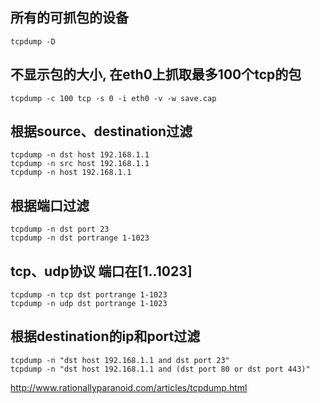 ## 所有的可抓包的设备
```
tcpdump -D
```

## 不显示包的大小, 在eth0上抓取最多100个tcp的包
```
tcpdump -c 100 tcp -s 0 -i eth0 -v -w save.cap
```

## 根据source、destination过滤
```
tcpdump -n dst host 192.168.1.1
tcpdump -n src host 192.168.1.1
tcpdump -n host 192.168.1.1
```

## 根据端口过滤
```
tcpdump -n dst port 23
tcpdump -n dst portrange 1-1023
```

## tcp、udp协议 端口在[1..1023]
```
tcpdump -n tcp dst portrange 1-1023
tcpdump -n udp dst portrange 1-1023
```

## 根据destination的ip和port过滤
```
tcpdump -n "dst host 192.168.1.1 and dst port 23"
tcpdump -n "dst host 192.168.1.1 and (dst port 80 or dst port 443)"
```




http://www.rationallyparanoid.com/articles/tcpdump.html
